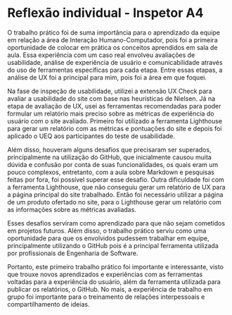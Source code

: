 # Reflexão individual - Inspetor A4
O trabalho prático foi de suma importância para o aprendizado da equipe em relação a área de Interação Humano-Computador, pois foi a primeira oportunidade de colocar em prática os conceitos aprendidos em sala de aula. Essa experiência com um caso real envolveu avaliações de usabilidade, análise de experiência de usuário e comunicabilidade através do uso de ferramentas específicas para cada etapa. Entre essas etapas, a análise de UX foi a principal para mim, pois foi a área em que foquei.

Na fase de inspeção de usabilidade, utilizei a extensão UX Check para avaliar a usabilidade do site com base nas heurísticas de Nielsen. Já na etapa de avaliação de UX, usei as ferramentas recomendadas para poder formular um relatório mais preciso sobre as métricas de experiência do usuário com o site avaliado. Primeiro foi utilizado a ferramenta Lighthouse para gerar um relatório com as métricas e pontuações do site e depois foi aplicado o UEQ aos participantes do teste de usabilidade.

Além disso, houveram alguns desafios que precisaram ser superados, principalmente na utilização do GitHub, que inicialmente causou muita dúvida e confusão por conta de suas funcionalidades, os quais eram um pouco complexos, entretanto, com a aula sobre Markdown e pesquisas feitas por fora, foi possível superar esse desafio. Outra dificuldade foi com a ferramenta Lighthouse, que não conseguiu gerar um relatório de UX para a página principal do site trabalhado. Então foi necessário utilizar a página de um produto ofertado no site, para o Lighthouse gerar um relatório com as informações sobre as métricas avaliadas.

Esses desafios serviram como aprendizado para que não sejam cometidos em projetos futuros. Além disso, o trabalho prático serviu como uma oportunidade para que os envolvidos pudessem trabalhar em equipe, principalmente utilizando o GitHub pois é a principal ferramenta utilizada por profissionais de Engenharia de Software.

Portanto, este primeiro trabalho prático foi importante e interessante, visto que trouxe novos aprendizados e experiências com as ferramentas voltadas para a experiência do usuário, além da ferramenta utilizada para publicar os relatórios, o GitHub. No mais, a experiência de trabalho em grupo foi importante para o treinamento de relações interpessoais e compartilhamento de ideias.
